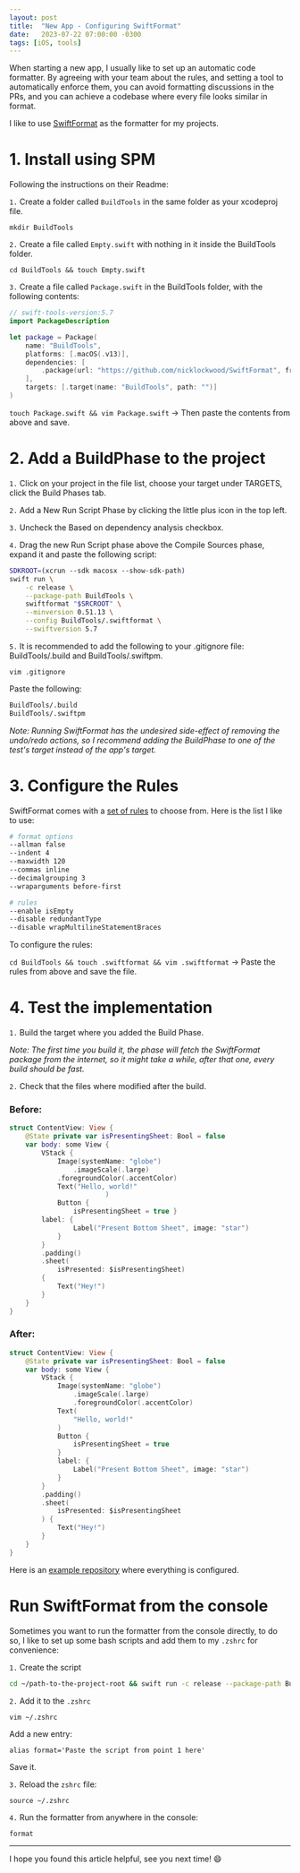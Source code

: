```yaml
---
layout: post
title:  "New App - Configuring SwiftFormat"
date:   2023-07-22 07:00:00 -0300
tags: [iOS, tools]
---
```


When starting a new app, I usually like to set up an automatic code formatter. By agreeing with your team about the rules, and setting a tool to automatically enforce them, you can avoid formatting discussions in the PRs, and you can achieve a codebase where every file looks similar in format.

I like to use [SwiftFormat](https://github.com/nicklockwood/SwiftFormat) as the formatter for my projects.

# 1. Install using SPM

Following the instructions on their Readme:

`1.` Create a folder called `BuildTools` in the same folder as your xcodeproj file.

`mkdir BuildTools`

`2.` Create a file called `Empty.swift` with nothing in it inside the BuildTools folder.

`cd BuildTools && touch Empty.swift`

`3.` Create a file called `Package.swift` in the BuildTools folder, with the following contents:

```swift
// swift-tools-version:5.7
import PackageDescription

let package = Package(
    name: "BuildTools",
    platforms: [.macOS(.v13)],
    dependencies: [
        .package(url: "https://github.com/nicklockwood/SwiftFormat", from: "0.51.13")
    ],
    targets: [.target(name: "BuildTools", path: "")]
)
```

`touch Package.swift && vim Package.swift` -> Then paste the contents from above and save.

# 2. Add a BuildPhase to the project

`1.` Click on your project in the file list, choose your target under TARGETS, click the Build Phases tab.

`2.` Add a New Run Script Phase by clicking the little plus icon in the top left.

`3.` Uncheck the Based on dependency analysis checkbox.

`4.` Drag the new Run Script phase above the Compile Sources phase, expand it and paste the following script:

```bash
SDKROOT=(xcrun --sdk macosx --show-sdk-path)
swift run \
    -c release \
    --package-path BuildTools \
    swiftformat "$SRCROOT" \
    --minversion 0.51.13 \
    --config BuildTools/.swiftformat \
    --swiftversion 5.7
```

`5.` It is recommended to add the following to your .gitignore file: BuildTools/.build and BuildTools/.swiftpm.

`vim .gitignore`

Paste the following:

```bash
BuildTools/.build
BuildTools/.swiftpm
```

_Note: Running SwiftFormat has the undesired side-effect of removing the undo/redo actions, so I recommend adding the BuildPhase to one of the test's target instead of the app's target._

# 3. Configure the Rules

SwiftFormat comes with a [set of rules](https://github.com/nicklockwood/SwiftFormat/blob/master/Rules.md) to choose from. Here is the list I like to use:

```bash
# format options
--allman false
--indent 4
--maxwidth 120
--commas inline
--decimalgrouping 3
--wraparguments before-first

# rules
--enable isEmpty
--disable redundantType
--disable wrapMultilineStatementBraces
```

To configure the rules:

`cd BuildTools && touch .swiftformat && vim .swiftformat` -> Paste the rules from above and save the file.

# 4. Test the implementation

`1.` Build the target where you added the Build Phase.

_Note: The first time you build it, the phase will fetch the SwiftFormat package from the internet, so it might take a while, after that one, every build should be fast._

`2.` Check that the files where modified after the build.

### Before:

```swift
struct ContentView: View {
    @State private var isPresentingSheet: Bool = false
    var body: some View {
        VStack {
            Image(systemName: "globe")
                .imageScale(.large)
            .foregroundColor(.accentColor)
            Text("Hello, world!"
                        )
            Button {
                isPresentingSheet = true }
        label: {
                Label("Present Bottom Sheet", image: "star")
            }
        }
        .padding()
        .sheet(
            isPresented: $isPresentingSheet)
        {
            Text("Hey!")
        }
    }
}
```

### After:

```swift
struct ContentView: View {
    @State private var isPresentingSheet: Bool = false
    var body: some View {
        VStack {
            Image(systemName: "globe")
                .imageScale(.large)
                .foregroundColor(.accentColor)
            Text(
                "Hello, world!"
            )
            Button {
                isPresentingSheet = true
            }
            label: {
                Label("Present Bottom Sheet", image: "star")
            }
        }
        .padding()
        .sheet(
            isPresented: $isPresentingSheet
        ) {
            Text("Hey!")
        }
    }
}
```

Here is an [example repository](https://github.com/mdb1/SwiftFormatInstallationInstructions) where everything is configured.

# Run SwiftFormat from the console

Sometimes you want to run the formatter from the console directly, to do so, I like to set up some bash scripts and add them to my `.zshrc` for convenience:

`1.` Create the script

```bash
cd ~/path-to-the-project-root && swift run -c release --package-path BuildTools swiftformat . --minversion 0.51.13 --config BuildTools/.swiftformat --swiftversion 5.7
```

`2.` Add it to the `.zshrc`

`vim ~/.zshrc`

Add a new entry:

`alias format='Paste the script from point 1 here'`

Save it.

`3.` Reload the `zshrc` file:

`source ~/.zshrc`

`4.` Run the formatter from anywhere in the console:

`format`

---

I hope you found this article helpful, see you next time! 😄